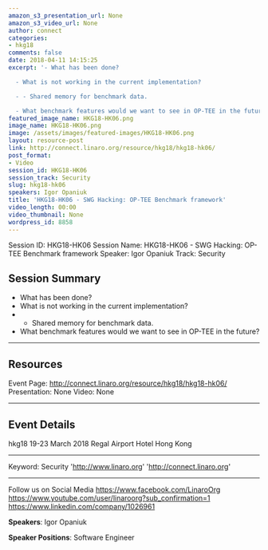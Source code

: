 ```yaml
---
amazon_s3_presentation_url: None
amazon_s3_video_url: None
author: connect
categories:
- hkg18
comments: false
date: 2018-04-11 14:15:25
excerpt: '- What has been done?

  - What is not working in the current implementation?

  - - Shared memory for benchmark data.

  - What benchmark features would we want to see in OP-TEE in the future?'
featured_image_name: HKG18-HK06.png
image_name: HKG18-HK06.png
image: /assets/images/featured-images/HKG18-HK06.png
layout: resource-post
link: http://connect.linaro.org/resource/hkg18/hkg18-hk06/
post_format:
- Video
session_id: HKG18-HK06
session_track: Security
slug: hkg18-hk06
speakers: Igor Opaniuk
title: 'HKG18-HK06 - SWG Hacking: OP-TEE Benchmark framework'
video_length: 00:00
video_thumbnail: None
wordpress_id: 8858
---
```


Session ID: HKG18-HK06
Session Name: HKG18-HK06 - SWG Hacking: OP-TEE Benchmark framework
Speaker: Igor Opaniuk
Track: Security

## Session Summary

- What has been done?
- What is not working in the current implementation?
- - Shared memory for benchmark data.
- What benchmark features would we want to see in OP-TEE in the future?

---

## Resources

Event Page: http://connect.linaro.org/resource/hkg18/hkg18-hk06/
Presentation: None
Video: None

---

## Event Details

hkg18
19-23 March 2018
Regal Airport Hotel Hong Kong

---

Keyword: Security
'http://www.linaro.org'
'http://connect.linaro.org'

---

Follow us on Social Media
https://www.facebook.com/LinaroOrg
https://www.youtube.com/user/linaroorg?sub_confirmation=1
https://www.linkedin.com/company/1026961

**Speakers**: Igor Opaniuk

**Speaker Positions**: Software Engineer